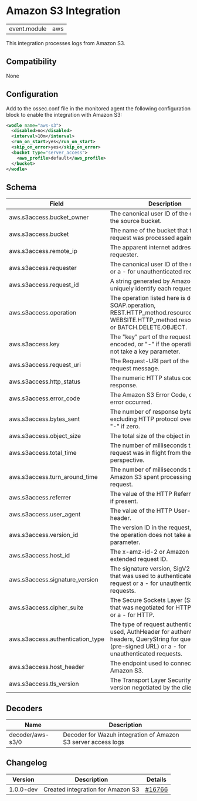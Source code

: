 # Amazon S3 Integration


|   |   |
|---|---|
| event.module | aws |

This integration processes logs from Amazon S3.

## Compatibility

None

## Configuration

Add to the ossec.conf file in the monitored agent the following configuration block to enable the integration with Amazon S3:
```xml
<wodle name="aws-s3">
  <disabled>no</disabled>
  <interval>10m</interval>
  <run_on_start>yes</run_on_start>
  <skip_on_error>yes</skip_on_error>
  <bucket type="server_access">
    <aws_profile>default</aws_profile>
  </bucket>
</wodle>
```

## Schema

| Field | Description | Type |
|---|---|---|
| aws.s3access.bucket_owner | The canonical user ID of the owner of the source bucket. | keyword |
| aws.s3access.bucket | The name of the bucket that the request was processed against. | keyword |
| aws.s3access.remote_ip | The apparent internet address of the requester. | ip |
| aws.s3access.requester | The canonical user ID of the requester, or a - for unauthenticated requests. | keyword |
| aws.s3access.request_id | A string generated by Amazon S3 to uniquely identify each request. | keyword |
| aws.s3access.operation | The operation listed here is declared as SOAP.operation, REST.HTTP_method.resource_type, WEBSITE.HTTP_method.resource_type, or BATCH.DELETE.OBJECT. | keyword |
| aws.s3access.key | The "key" part of the request, URL encoded, or "-" if the operation does not take a key parameter. | keyword |
| aws.s3access.request_uri | The Request-URI part of the HTTP request message. | keyword |
| aws.s3access.http_status | The numeric HTTP status code of the response. | long |
| aws.s3access.error_code | The Amazon S3 Error Code, or "-" if no error occurred. | keyword |
| aws.s3access.bytes_sent | The number of response bytes sent, excluding HTTP protocol overhead, or "-" if zero. | long |
| aws.s3access.object_size | The total size of the object in question. | long |
| aws.s3access.total_time | The number of milliseconds the request was in flight from the server's perspective. | long |
| aws.s3access.turn_around_time | The number of milliseconds that Amazon S3 spent processing your request. | long |
| aws.s3access.referrer | The value of the HTTP Referrer header, if present. | keyword |
| aws.s3access.user_agent | The value of the HTTP User-Agent header. | keyword |
| aws.s3access.version_id | The version ID in the request, or "-" if the operation does not take a versionId parameter. | keyword |
| aws.s3access.host_id | The x-amz-id-2 or Amazon S3 extended request ID. | keyword |
| aws.s3access.signature_version | The signature version, SigV2 or SigV4, that was used to authenticate the request or a - for unauthenticated requests. | keyword |
| aws.s3access.cipher_suite | The Secure Sockets Layer (SSL) cipher that was negotiated for HTTPS request or a - for HTTP. | keyword |
| aws.s3access.authentication_type | The type of request authentication used, AuthHeader for authentication headers, QueryString for query string (pre-signed URL) or a - for unauthenticated requests. | keyword |
| aws.s3access.host_header | The endpoint used to connect to Amazon S3. | keyword |
| aws.s3access.tls_version | The Transport Layer Security (TLS) version negotiated by the client. | keyword |
## Decoders

| Name | Description |
|---|---|
| decoder/aws-s3/0 | Decoder for Wazuh integration of Amazon S3 server access logs |
## Changelog

| Version | Description | Details |
|---|---|---|
| 1.0.0-dev | Created integration for Amazon S3 | [#16766](#) |
